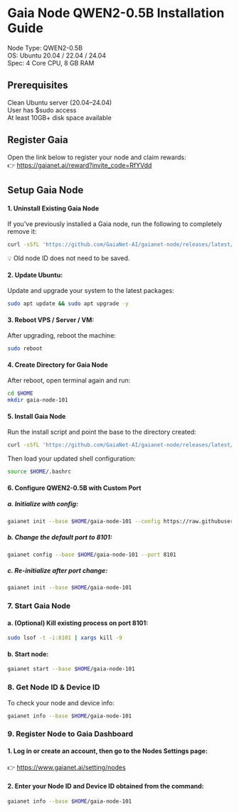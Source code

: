 
# Gaia Node QWEN2-0.5B Installation Guide

Node Type: QWEN2-0.5B \
OS: Ubuntu 20.04 / 22.04 / 24.04 \
Spec: 4 Core CPU, 8 GB RAM 




## Prerequisites

Clean Ubuntu server (20.04–24.04) \
User has $sudo access \
At least 10GB+ disk space available

## Register Gaia

Open the link below to register your node and claim rewards:\
👉 https://gaianet.ai/reward?invite_code=RfYVdd
## Setup Gaia Node

#### 1. Uninstall Existing Gaia Node
If you've previously installed a Gaia node, run the following to completely remove it:
```bash
curl -sSfL 'https://github.com/GaiaNet-AI/gaianet-node/releases/latest/download/uninstall.sh' | bash
```
💡 Old node ID does not need to be saved.

#### 2. Update Ubuntu:
Update and upgrade your system to the latest packages:
```bash
sudo apt update && sudo apt upgrade -y
```

#### 3. Reboot VPS / Server / VM:
After upgrading, reboot the machine:
```bash
sudo reboot
```

#### 4. Create Directory for Gaia Node
After reboot, open terminal again and run:
```bash
cd $HOME
mkdir gaia-node-101
```

#### 5. Install Gaia Node
Run the install script and point the base to the directory created:
```bash
curl -sSfL 'https://github.com/GaiaNet-AI/gaianet-node/releases/latest/download/install.sh' | bash -s -- --base $HOME/gaia-node-101
```
Then load your updated shell configuration: 
```bash
source $HOME/.bashrc
```

#### 6. Configure QWEN2-0.5B with Custom Port
##### a. Initialize with config:
```bash
gaianet init --base $HOME/gaia-node-101 --config https://raw.githubusercontent.com/GaiaNet-AI/node-configs/main/qwen2-0.5b-instruct/config.json
```
##### b. Change the default port to 8101:
```bash
gaianet config --base $HOME/gaia-node-101 --port 8101
```
##### c. Re-initialize after port change:
```bash
gaianet init --base $HOME/gaia-node-101
```

### 7. Start Gaia Node
#### a. (Optional) Kill existing process on port 8101:
```bash
sudo lsof -t -i:8101 | xargs kill -9
```
#### b. Start node:
```bash
gaianet start --base $HOME/gaia-node-101
```

### 8. Get Node ID & Device ID
To check your node and device info:
```bash
gaianet info --base $HOME/gaia-node-101
```

### 9. Register Node to Gaia Dashboard
#### 1. Log in or create an account, then go to the Nodes Settings page:
👉 https://www.gaianet.ai/setting/nodes
#### 2. Enter your Node ID and Device ID obtained from the command:
```bash
gaianet info --base $HOME/gaia-node-101
```
